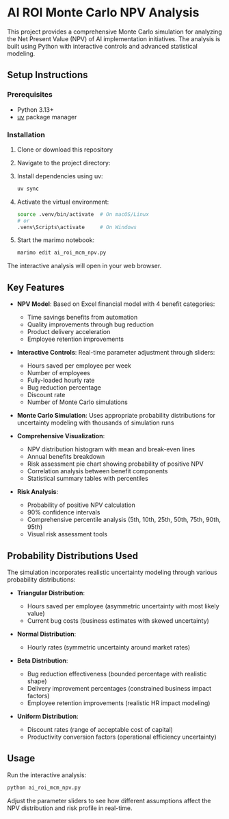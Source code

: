 # AI ROI Monte Carlo NPV Analysis

This project provides a comprehensive Monte Carlo simulation for analyzing the Net Present Value (NPV) of AI implementation initiatives. The analysis is built using Python with interactive controls and advanced statistical modeling.

## Setup Instructions

### Prerequisites
- Python 3.13+
- [uv](https://docs.astral.sh/uv/) package manager

### Installation

1. Clone or download this repository
2. Navigate to the project directory:
3. Install dependencies using uv:
   ```bash
   uv sync
   ```

4. Activate the virtual environment:
   ```bash
   source .venv/bin/activate  # On macOS/Linux
   # or
   .venv\Scripts\activate     # On Windows
   ```

5. Start the marimo notebook:
   ```bash
   marimo edit ai_roi_mcm_npv.py
   ```

The interactive analysis will open in your web browser.

## Key Features

- **NPV Model**: Based on Excel financial model with 4 benefit categories:
  - Time savings benefits from automation
  - Quality improvements through bug reduction
  - Product delivery acceleration
  - Employee retention improvements

- **Interactive Controls**: Real-time parameter adjustment through sliders:
  - Hours saved per employee per week
  - Number of employees
  - Fully-loaded hourly rate
  - Bug reduction percentage
  - Discount rate
  - Number of Monte Carlo simulations

- **Monte Carlo Simulation**: Uses appropriate probability distributions for uncertainty modeling with thousands of simulation runs

- **Comprehensive Visualization**: 
  - NPV distribution histogram with mean and break-even lines
  - Annual benefits breakdown
  - Risk assessment pie chart showing probability of positive NPV
  - Correlation analysis between benefit components
  - Statistical summary tables with percentiles

- **Risk Analysis**: 
  - Probability of positive NPV calculation
  - 90% confidence intervals
  - Comprehensive percentile analysis (5th, 10th, 25th, 50th, 75th, 90th, 95th)
  - Visual risk assessment tools

## Probability Distributions Used

The simulation incorporates realistic uncertainty modeling through various probability distributions:

- **Triangular Distribution**: 
  - Hours saved per employee (asymmetric uncertainty with most likely value)
  - Current bug costs (business estimates with skewed uncertainty)

- **Normal Distribution**: 
  - Hourly rates (symmetric uncertainty around market rates)

- **Beta Distribution**: 
  - Bug reduction effectiveness (bounded percentage with realistic shape)
  - Delivery improvement percentages (constrained business impact factors)
  - Employee retention improvements (realistic HR impact modeling)

- **Uniform Distribution**: 
  - Discount rates (range of acceptable cost of capital)
  - Productivity conversion factors (operational efficiency uncertainty)

## Usage

Run the interactive analysis:
```bash
python ai_roi_mcm_npv.py
```

Adjust the parameter sliders to see how different assumptions affect the NPV distribution and risk profile in real-time.
